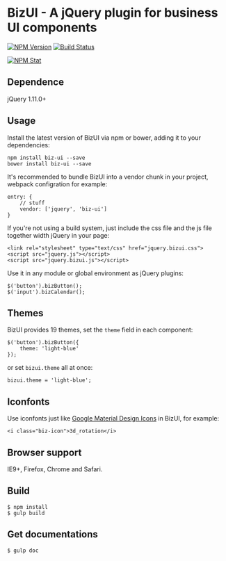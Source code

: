 BizUI - A jQuery plugin for business UI components
===============

[![NPM Version][npm-image]][npm-url]
[![Build Status][travis-image]][travis-url]

[![NPM Stat][npm-stat-image]][npm-stat-url]

[npm-image]: http://img.shields.io/npm/v/biz-ui.svg
[npm-url]: https://npmjs.org/package/biz-ui

[travis-image]: https://travis-ci.org/bizdevfe/biz-ui.svg
[travis-url]: https://travis-ci.org/bizdevfe/biz-ui

[npm-stat-image]: https://nodei.co/npm/biz-ui.png?downloads=true
[npm-stat-url]: https://nodei.co/npm/biz-ui

Dependence
--------
jQuery 1.11.0+

Usage
--------
Install the latest version of BizUI via npm or bower, adding it to your dependencies:

	npm install biz-ui --save
	bower install biz-ui --save

It's recommended to bundle BizUI into a vendor chunk in your project, webpack configration for example:

    entry: {
        // stuff
        vendor: ['jquery', 'biz-ui']
    }

If you're not using a build system, just include the css file and the js file together width jQuery in your page:

    <link rel="stylesheet" type="text/css" href="jquery.bizui.css">
    <script src="jquery.js"></script>
    <script src="jquery.bizui.js"></script>

Use it in any module or global environment as jQuery plugins:

    $('button').bizButton();
	$('input').bizCalendar();

Themes
--------
BizUI provides 19 themes, set the `theme` field in each component:

    $('button').bizButton({
	    theme: 'light-blue'
    });

or set `bizui.theme` all at once:

    bizui.theme = 'light-blue';

Iconfonts
--------
Use iconfonts just like [Google Material Design Icons](https://material.io/icons/) in BizUI, for example:

    <i class="biz-icon">3d_rotation</i>

Browser support
--------
IE9+, Firefox, Chrome and Safari.

Build
--------
    $ npm install
    $ gulp build

Get documentations
--------
    $ gulp doc

